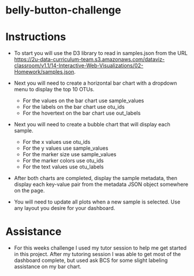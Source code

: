 # belly-button-challenge

# Instructions
  - To start you will use the D3 library to read in samples.json from the URL https://2u-data-curriculum-team.s3.amazonaws.com/dataviz-classroom/v1.1/14-Interactive-Web-Visualizations/02-Homework/samples.json.

  - Next you will need to create a horizontal bar chart with a dropdown menu to display the top 10 OTUs.
    - For the values on the bar chart use sample_values
    - For the labels on the bar chart use otu_ids
    - For the hovertext on the bar chart use out_labels

  - Next you will need to create a bubble chart that will display each sample.
    - For the x values use otu_ids
    - For the y values use sample_values
    - For the marker size use sample_values
    - For the marker colors use otu_ids
    - For the text values use otu_labels
   
- After both charts are completed, display the sample metadata, then display each key-value pair from the metadata JSON object somewhere on the page.
- You will need to update all plots when a new sample is selected. Use any layout you desire for your dashboard.


# Assistance
- For this weeks challenge I used my tutor session to help me get started in this project. After my tutoring session I was able to get most of the dashboard complete, but used ask BCS for some slight labeling assistance on my bar chart.
